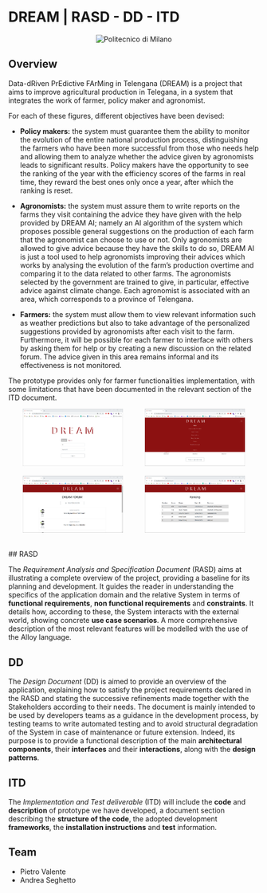 # DREAM | RASD - DD - ITD

<p align="center">
    <img src="https://i.imgur.com/mPb3Qbd.gif" width="180" alt="Politecnico di Milano"/>
</p>

## Overview

Data-dRiven PrEdictive FArMing in Telengana (DREAM) is a project that aims to improve agricultural production in Telegana, in a system that integrates the work of farmer, policy maker and agronomist.

For each of these figures, different objectives have been devised:

* **Policy makers:** the system must guarantee them the ability to monitor the evolution of the entire national production process, distinguishing the farmers who have been more successful from those who needs help and allowing them to analyze whether the advice given by agronomists leads to significant results. Policy makers have the opportunity to see the ranking of the year with the efficiency scores of the farms in real time, they reward the best ones only once a year, after which the ranking is reset.

* **Agronomists:** the system must assure them to write reports on the farms they visit containing the advice they have given with the help provided by DREAM AI; namely an AI algorithm of the system which proposes possible general suggestions on the production of each farm that the agronomist can choose to use or not. Only agronomists are allowed to give advice because they have the skills to do so, DREAM AI is just a tool used to help agronomists improving their advices which works by analysing the evolution of the farm’s production overtime and comparing it to the data related to other farms. The agronomists selected by the government are trained to give, in particular, effective advice against climate change. Each agronomist is associated with an area, which corresponds to a province of Telengana.

* **Farmers:** the system must allow them to view relevant information such as weather predictions but also to take advantage of the personalized suggestions provided by agronomists after each visit to the farm. Furthermore, it will be possible for each farmer to interface with others by asking them for help or by creating a new discussion on the related forum. The advice given in this area remains informal and its effectiveness is not monitored.

The prototype provides only for farmer functionalities implementation, with some limitations that have been documented in the relevant section of the ITD document.

<p align="center">
 <a href="https://github.com/pietrovalente/DREAM-software-engineering-2/blob/main/images/login.png"><img src="https://github.com/pietrovalente/DREAM-software-engineering-2/blob/main/images/login.png" alt="" width="40%"></a>
    &nbsp;
    &nbsp;
    &nbsp;
    &nbsp;
    &nbsp;
 <a href="https://github.com/pietrovalente/DREAM-software-engineering-2/blob/main/images/navbar.png"><img src="https://github.com/pietrovalente/DREAM-software-engineering-2/blob/main/images/navbar.png" alt="" width="40%"></a>
    <br>
    <br>
    <a href="https://github.com/pietrovalente/DREAM-software-engineering-2/blob/main/images/forum.png"><img src="https://github.com/pietrovalente/DREAM-software-engineering-2/blob/main/images/forum.png" alt="" width="40%"></a>
    &nbsp;
    &nbsp;
    &nbsp;
    &nbsp;
    &nbsp;
 <a href="https://github.com/pietrovalente/DREAM-software-engineering-2/blob/main/images/viewRanking.png"><img src="https://github.com/pietrovalente/DREAM-software-engineering-2/blob/main/images/viewRanking.png" alt="" width="40%"></a> 
    <br>
    <br>
</p>
## RASD

The _Requirement Analysis and Specification Document_ (RASD) aims at illustrating a complete overview of the project, providing a baseline for its planning and development. It guides the reader in understanding the specifics of the application domain and the relative System in terms of **functional requirements**, **non functional requirements** and **constraints**. It details how, according to these, the System interacts with the external world, showing concrete **use case scenarios**. A more comprehensive description of the most relevant features will be modelled with the use of the Alloy language.

## DD

The _Design Document_ (DD) is aimed to provide an overview of the application, explaining how to satisfy the project requirements declared in the RASD and stating the successive refinements made together with the Stakeholders according to their needs. The document is mainly intended to be used by developers teams as a guidance in the development process, by testing teams to write automated testing and to avoid structural degradation of the System in case of maintenance or future extension. Indeed, its purpose is to provide a functional description of the main **architectural components**, their **interfaces** and their **interactions**, along with the **design patterns**.

## ITD

The _Implementation and Test deliverable_ (ITD) will include the **code** and **description** of prototype we have developed, a document section describing the **structure of the code**, the adopted development **frameworks**, the **installation instructions** and **test** information.

## Team
- Pietro Valente
- Andrea Seghetto
